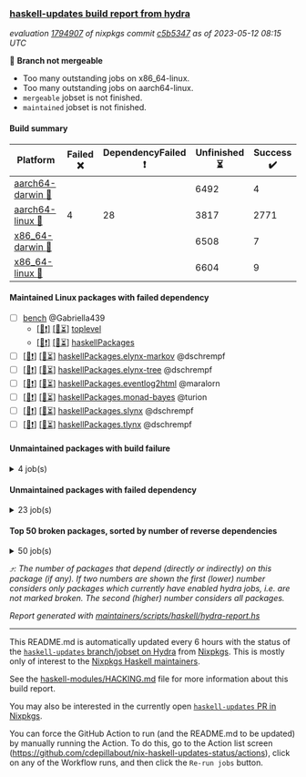 ### [haskell-updates build report from hydra](https://hydra.nixos.org/jobset/nixpkgs/haskell-updates)
*evaluation [1794907](https://hydra.nixos.org/eval/1794907) of nixpkgs commit [c5b5347](https://github.com/NixOS/nixpkgs/commits/c5b534722583ba1d77000e2e842fbec1e5f17eea) as of 2023-05-12 08:15 UTC*

:red_circle: **Branch not mergeable**
  * Too many outstanding jobs on x86_64-linux.
  * Too many outstanding jobs on aarch64-linux.
  * `mergeable` jobset is not finished.
  * `maintained` jobset is not finished.

#### Build summary

 | Platform | Failed :x: | DependencyFailed :heavy_exclamation_mark: | Unfinished :hourglass_flowing_sand: | Success :heavy_check_mark: | 
 | --- | --- | --- | --- | --- | 
 | [aarch64-darwin :green_apple:](https://hydra.nixos.org/eval/1794907?filter=.aarch64-darwin) |  |  | 6492 | 4 | 
 | [aarch64-linux :iphone:](https://hydra.nixos.org/eval/1794907?filter=.aarch64-linux) | 4 | 28 | 3817 | 2771 | 
 | [x86_64-darwin :apple:](https://hydra.nixos.org/eval/1794907?filter=.x86_64-darwin) |  |  | 6508 | 7 | 
 | [x86_64-linux :penguin:](https://hydra.nixos.org/eval/1794907?filter=.x86_64-linux) |  |  | 6604 | 9 | 
#### Maintained Linux packages with failed dependency
- [ ] [bench](https://hydra.nixos.org/eval/1794907?filter=bench) @Gabriella439
  - [[:iphone::heavy_exclamation_mark:]](https://hydra.nixos.org/build/219475112) [[:penguin::hourglass_flowing_sand:]](https://hydra.nixos.org/build/219490156) [toplevel](https://hydra.nixos.org/eval/1794907?filter=bench)
  - [[:iphone::heavy_exclamation_mark:]](https://hydra.nixos.org/build/219482931) [[:penguin::hourglass_flowing_sand:]](https://hydra.nixos.org/build/219479887) [haskellPackages](https://hydra.nixos.org/eval/1794907?filter=haskellPackages.bench)
- [ ] [[:iphone::heavy_exclamation_mark:]](https://hydra.nixos.org/build/219485488) [[:penguin::hourglass_flowing_sand:]](https://hydra.nixos.org/build/219477718) [haskellPackages.elynx-markov](https://hydra.nixos.org/eval/1794907?filter=haskellPackages.elynx-markov) @dschrempf
- [ ] [[:iphone::heavy_exclamation_mark:]](https://hydra.nixos.org/build/219497569) [[:penguin::hourglass_flowing_sand:]](https://hydra.nixos.org/build/219493299) [haskellPackages.elynx-tree](https://hydra.nixos.org/eval/1794907?filter=haskellPackages.elynx-tree) @dschrempf
- [ ] [[:iphone::heavy_exclamation_mark:]](https://hydra.nixos.org/build/219475269) [[:penguin::hourglass_flowing_sand:]](https://hydra.nixos.org/build/219484666) [haskellPackages.eventlog2html](https://hydra.nixos.org/eval/1794907?filter=haskellPackages.eventlog2html) @maralorn
- [ ] [[:iphone::heavy_exclamation_mark:]](https://hydra.nixos.org/build/219473535) [[:penguin::hourglass_flowing_sand:]](https://hydra.nixos.org/build/219493969) [haskellPackages.monad-bayes](https://hydra.nixos.org/eval/1794907?filter=haskellPackages.monad-bayes) @turion
- [ ] [[:iphone::heavy_exclamation_mark:]](https://hydra.nixos.org/build/219479677) [[:penguin::hourglass_flowing_sand:]](https://hydra.nixos.org/build/219478462) [haskellPackages.slynx](https://hydra.nixos.org/eval/1794907?filter=haskellPackages.slynx) @dschrempf
- [ ] [[:iphone::heavy_exclamation_mark:]](https://hydra.nixos.org/build/219479834) [[:penguin::hourglass_flowing_sand:]](https://hydra.nixos.org/build/219495499) [haskellPackages.tlynx](https://hydra.nixos.org/eval/1794907?filter=haskellPackages.tlynx) @dschrempf
#### Unmaintained packages with build failure
<details><summary>4 job(s) </summary>

- [ ] [[:green_apple::hourglass_flowing_sand:]](https://hydra.nixos.org/build/219474051) [[:iphone::x:]](https://hydra.nixos.org/build/219479853) [[:apple::hourglass_flowing_sand:]](https://hydra.nixos.org/build/219496669) [[:penguin::hourglass_flowing_sand:]](https://hydra.nixos.org/build/219487634) [haskellPackages.statistics](https://hydra.nixos.org/eval/1794907?filter=haskellPackages.statistics)  :arrow_heading_up: 27 | 135
- [ ] [[:green_apple::hourglass_flowing_sand:]](https://hydra.nixos.org/build/219492534) [[:iphone::x:]](https://hydra.nixos.org/build/219473571) [[:apple::hourglass_flowing_sand:]](https://hydra.nixos.org/build/219488571) [[:penguin::hourglass_flowing_sand:]](https://hydra.nixos.org/build/219499399) [haskellPackages.hw-simd](https://hydra.nixos.org/eval/1794907?filter=haskellPackages.hw-simd)  :arrow_heading_up: 1 | 8
- [ ] [[:green_apple::hourglass_flowing_sand:]](https://hydra.nixos.org/build/219476601) [[:iphone::x:]](https://hydra.nixos.org/build/219494994) [[:apple::hourglass_flowing_sand:]](https://hydra.nixos.org/build/219498209) [[:penguin::hourglass_flowing_sand:]](https://hydra.nixos.org/build/219486147) [haskellPackages.nlopt-haskell](https://hydra.nixos.org/eval/1794907?filter=haskellPackages.nlopt-haskell)  :arrow_heading_up: 1 | 1
- [ ] [[:green_apple::hourglass_flowing_sand:]](https://hydra.nixos.org/build/219498706) [[:iphone::x:]](https://hydra.nixos.org/build/219479137) [[:apple::hourglass_flowing_sand:]](https://hydra.nixos.org/build/219483315) [[:penguin::hourglass_flowing_sand:]](https://hydra.nixos.org/build/219486324) [haskellPackages.castagnoli](https://hydra.nixos.org/eval/1794907?filter=haskellPackages.castagnoli) 
</details>

#### Unmaintained packages with failed dependency
<details><summary>23 job(s) </summary>

- [ ] [[:green_apple::hourglass_flowing_sand:]](https://hydra.nixos.org/build/219479695) [[:iphone::heavy_exclamation_mark:]](https://hydra.nixos.org/build/219476208) [[:apple::hourglass_flowing_sand:]](https://hydra.nixos.org/build/219488959) [[:penguin::hourglass_flowing_sand:]](https://hydra.nixos.org/build/219498250) [haskellPackages.criterion](https://hydra.nixos.org/eval/1794907?filter=haskellPackages.criterion)  :arrow_heading_up: 11 | 65
- [ ] [[:green_apple::hourglass_flowing_sand:]](https://hydra.nixos.org/build/219477640) [[:iphone::heavy_exclamation_mark:]](https://hydra.nixos.org/build/219489882) [[:apple::hourglass_flowing_sand:]](https://hydra.nixos.org/build/219489532) [[:penguin::hourglass_flowing_sand:]](https://hydra.nixos.org/build/219477706) [haskellPackages.HasBigDecimal](https://hydra.nixos.org/eval/1794907?filter=haskellPackages.HasBigDecimal)  :arrow_heading_up: 4 | 12
- [ ] [[:green_apple::hourglass_flowing_sand:]](https://hydra.nixos.org/build/219487738) [[:iphone::heavy_exclamation_mark:]](https://hydra.nixos.org/build/219496615) [[:apple::hourglass_flowing_sand:]](https://hydra.nixos.org/build/219487136) [[:penguin::hourglass_flowing_sand:]](https://hydra.nixos.org/build/219482239) [haskellPackages.avro](https://hydra.nixos.org/eval/1794907?filter=haskellPackages.avro)  :arrow_heading_up: 2 | 10
- [ ] [[:green_apple::hourglass_flowing_sand:]](https://hydra.nixos.org/build/219479276) [[:iphone::heavy_exclamation_mark:]](https://hydra.nixos.org/build/219483915) [[:apple::hourglass_flowing_sand:]](https://hydra.nixos.org/build/219496106) [[:penguin::hourglass_flowing_sand:]](https://hydra.nixos.org/build/219482232) [haskellPackages.statistics-linreg](https://hydra.nixos.org/eval/1794907?filter=haskellPackages.statistics-linreg)  :arrow_heading_up: 2 | 3
- [ ] [[:green_apple::hourglass_flowing_sand:]](https://hydra.nixos.org/build/219491654) [[:iphone::heavy_exclamation_mark:]](https://hydra.nixos.org/build/219478731) [[:apple::hourglass_flowing_sand:]](https://hydra.nixos.org/build/219491829) [[:penguin::hourglass_flowing_sand:]](https://hydra.nixos.org/build/219489496) [haskellPackages.async-refresh](https://hydra.nixos.org/eval/1794907?filter=haskellPackages.async-refresh)  :arrow_heading_up: 1 | 1
- [ ] [futhark](https://hydra.nixos.org/eval/1794907?filter=futhark)  :arrow_heading_up: 1 | 1
  - [[:green_apple::hourglass_flowing_sand:]](https://hydra.nixos.org/build/219497396) [[:iphone::hourglass_flowing_sand:]](https://hydra.nixos.org/build/219495197) [[:apple::hourglass_flowing_sand:]](https://hydra.nixos.org/build/219488228) [[:penguin::hourglass_flowing_sand:]](https://hydra.nixos.org/build/219478091) [toplevel](https://hydra.nixos.org/eval/1794907?filter=futhark)
  - [[:green_apple::hourglass_flowing_sand:]](https://hydra.nixos.org/build/219494802) [[:iphone::heavy_exclamation_mark:]](https://hydra.nixos.org/build/219475968) [[:apple::hourglass_flowing_sand:]](https://hydra.nixos.org/build/219474118) [[:penguin::hourglass_flowing_sand:]](https://hydra.nixos.org/build/219491511) [haskellPackages](https://hydra.nixos.org/eval/1794907?filter=haskellPackages.futhark)
- [ ] [[:green_apple::hourglass_flowing_sand:]](https://hydra.nixos.org/build/219497652) [[:iphone::heavy_exclamation_mark:]](https://hydra.nixos.org/build/219488168) [[:apple::hourglass_flowing_sand:]](https://hydra.nixos.org/build/219480341) [[:penguin::hourglass_flowing_sand:]](https://hydra.nixos.org/build/219491537) [haskellPackages.regression-simple](https://hydra.nixos.org/eval/1794907?filter=haskellPackages.regression-simple)  :arrow_heading_up: 1 | 1
- [ ] [[:green_apple::hourglass_flowing_sand:]](https://hydra.nixos.org/build/219489816) [[:iphone::heavy_exclamation_mark:]](https://hydra.nixos.org/build/219485400) [[:apple::hourglass_flowing_sand:]](https://hydra.nixos.org/build/219497032) [[:penguin::hourglass_flowing_sand:]](https://hydra.nixos.org/build/219484195) [haskellPackages.shapes-math](https://hydra.nixos.org/eval/1794907?filter=haskellPackages.shapes-math)  :arrow_heading_up: 1 | 1
- [ ] [[:green_apple::hourglass_flowing_sand:]](https://hydra.nixos.org/build/219489121) [[:iphone::heavy_exclamation_mark:]](https://hydra.nixos.org/build/219481717) [[:apple::hourglass_flowing_sand:]](https://hydra.nixos.org/build/219479511) [[:penguin::hourglass_flowing_sand:]](https://hydra.nixos.org/build/219487572) [haskellPackages.language-avro](https://hydra.nixos.org/eval/1794907?filter=haskellPackages.language-avro)  :arrow_heading_up: 0 | 5
- [ ] [[:green_apple::hourglass_flowing_sand:]](https://hydra.nixos.org/build/219494331) [[:iphone::heavy_exclamation_mark:]](https://hydra.nixos.org/build/219489077) [[:apple::hourglass_flowing_sand:]](https://hydra.nixos.org/build/219484581) [[:penguin::hourglass_flowing_sand:]](https://hydra.nixos.org/build/219494404) [haskellPackages.prometheus-metrics-ghc](https://hydra.nixos.org/eval/1794907?filter=haskellPackages.prometheus-metrics-ghc)  :arrow_heading_up: 0 | 4
- [ ] [[:green_apple::hourglass_flowing_sand:]](https://hydra.nixos.org/build/219490495) [[:iphone::heavy_exclamation_mark:]](https://hydra.nixos.org/build/219485370) [[:apple::hourglass_flowing_sand:]](https://hydra.nixos.org/build/219495598) [[:penguin::hourglass_flowing_sand:]](https://hydra.nixos.org/build/219475848) [haskellPackages.wai-middleware-prometheus](https://hydra.nixos.org/eval/1794907?filter=haskellPackages.wai-middleware-prometheus)  :arrow_heading_up: 0 | 4
- [ ] [[:green_apple::hourglass_flowing_sand:]](https://hydra.nixos.org/build/219478840) [[:iphone::heavy_exclamation_mark:]](https://hydra.nixos.org/build/219474874) [[:apple::hourglass_flowing_sand:]](https://hydra.nixos.org/build/219484501) [[:penguin::hourglass_flowing_sand:]](https://hydra.nixos.org/build/219478898) [haskellPackages.cl3](https://hydra.nixos.org/eval/1794907?filter=haskellPackages.cl3)  :arrow_heading_up: 0 | 2
- [ ] [[:green_apple::hourglass_flowing_sand:]](https://hydra.nixos.org/build/219483340) [[:iphone::heavy_exclamation_mark:]](https://hydra.nixos.org/build/219487832) [[:apple::hourglass_flowing_sand:]](https://hydra.nixos.org/build/219485057) [[:penguin::hourglass_flowing_sand:]](https://hydra.nixos.org/build/219491192) [haskellPackages.StatisticalMethods](https://hydra.nixos.org/eval/1794907?filter=haskellPackages.StatisticalMethods)  :arrow_heading_up: 0 | 1
- [ ] [[:green_apple::hourglass_flowing_sand:]](https://hydra.nixos.org/build/219489562) [[:iphone::heavy_exclamation_mark:]](https://hydra.nixos.org/build/219475539) [[:apple::hourglass_flowing_sand:]](https://hydra.nixos.org/build/219499389) [[:penguin::hourglass_flowing_sand:]](https://hydra.nixos.org/build/219499474) [haskellPackages.genvalidity-criterion](https://hydra.nixos.org/eval/1794907?filter=haskellPackages.genvalidity-criterion) 
- [ ] [[:green_apple::hourglass_flowing_sand:]](https://hydra.nixos.org/build/219477347) [[:iphone::heavy_exclamation_mark:]](https://hydra.nixos.org/build/219478492) [[:apple::hourglass_flowing_sand:]](https://hydra.nixos.org/build/219496767) [[:penguin::hourglass_flowing_sand:]](https://hydra.nixos.org/build/219486482) [haskellPackages.ghc-debug-client](https://hydra.nixos.org/eval/1794907?filter=haskellPackages.ghc-debug-client) 
- [ ] [[:green_apple::hourglass_flowing_sand:]](https://hydra.nixos.org/build/219488308) [[:iphone::heavy_exclamation_mark:]](https://hydra.nixos.org/build/219474396) [[:apple::hourglass_flowing_sand:]](https://hydra.nixos.org/build/219476571) [[:penguin::hourglass_flowing_sand:]](https://hydra.nixos.org/build/219473696) [haskellPackages.godot-megaparsec](https://hydra.nixos.org/eval/1794907?filter=haskellPackages.godot-megaparsec) 
- [ ] [[:green_apple::hourglass_flowing_sand:]](https://hydra.nixos.org/build/219479816) [[:iphone::heavy_exclamation_mark:]](https://hydra.nixos.org/build/219478179) [[:apple::hourglass_flowing_sand:]](https://hydra.nixos.org/build/219483870) [[:penguin::hourglass_flowing_sand:]](https://hydra.nixos.org/build/219477165) [haskellPackages.hmatrix-nlopt](https://hydra.nixos.org/eval/1794907?filter=haskellPackages.hmatrix-nlopt) 
- [ ] [[:green_apple::hourglass_flowing_sand:]](https://hydra.nixos.org/build/219482184) [[:iphone::heavy_exclamation_mark:]](https://hydra.nixos.org/build/219474551) [[:apple::hourglass_flowing_sand:]](https://hydra.nixos.org/build/219491395) [[:penguin::hourglass_flowing_sand:]](https://hydra.nixos.org/build/219474021) [haskellPackages.normalize](https://hydra.nixos.org/eval/1794907?filter=haskellPackages.normalize) 
- [ ] [[:green_apple::hourglass_flowing_sand:]](https://hydra.nixos.org/build/219495755) [[:iphone::heavy_exclamation_mark:]](https://hydra.nixos.org/build/219482211) [[:apple::hourglass_flowing_sand:]](https://hydra.nixos.org/build/219497377) [[:penguin::hourglass_flowing_sand:]](https://hydra.nixos.org/build/219479891) [haskellPackages.shake-futhark](https://hydra.nixos.org/eval/1794907?filter=haskellPackages.shake-futhark) 
- [ ] [[:green_apple::hourglass_flowing_sand:]](https://hydra.nixos.org/build/219474198) [[:iphone::heavy_exclamation_mark:]](https://hydra.nixos.org/build/219484165) [[:apple::hourglass_flowing_sand:]](https://hydra.nixos.org/build/219492401) [[:penguin::hourglass_flowing_sand:]](https://hydra.nixos.org/build/219493957) [haskellPackages.shapes-demo](https://hydra.nixos.org/eval/1794907?filter=haskellPackages.shapes-demo) 
- [ ] [[:green_apple::hourglass_flowing_sand:]](https://hydra.nixos.org/build/219484795) [[:iphone::heavy_exclamation_mark:]](https://hydra.nixos.org/build/219479309) [[:apple::hourglass_flowing_sand:]](https://hydra.nixos.org/build/219491505) [[:penguin::hourglass_flowing_sand:]](https://hydra.nixos.org/build/219496790) [haskellPackages.streaming-histogram](https://hydra.nixos.org/eval/1794907?filter=haskellPackages.streaming-histogram) 
</details>

#### Top 50 broken packages, sorted by number of reverse dependencies
<details><summary>50 job(s) </summary>

[amazonka-core](https://packdeps.haskellers.com/reverse/amazonka-core) :arrow_heading_up: 188  
[gogol-core](https://packdeps.haskellers.com/reverse/gogol-core) :arrow_heading_up: 184  
[haskell98](https://packdeps.haskellers.com/reverse/haskell98) :arrow_heading_up: 153  
[enumerator](https://packdeps.haskellers.com/reverse/enumerator) :arrow_heading_up: 56  
[util](https://packdeps.haskellers.com/reverse/util) :arrow_heading_up: 49  
[derive](https://packdeps.haskellers.com/reverse/derive) :arrow_heading_up: 48  
[amazonka](https://packdeps.haskellers.com/reverse/amazonka) :arrow_heading_up: 46  
[cgi](https://packdeps.haskellers.com/reverse/cgi) :arrow_heading_up: 46  
[accelerate](https://packdeps.haskellers.com/reverse/accelerate) :arrow_heading_up: 42  
[TypeCompose](https://packdeps.haskellers.com/reverse/TypeCompose) :arrow_heading_up: 39  
[PrimitiveArray](https://packdeps.haskellers.com/reverse/PrimitiveArray) :arrow_heading_up: 35  
[rank1dynamic](https://packdeps.haskellers.com/reverse/rank1dynamic) :arrow_heading_up: 33  
[distributed-static](https://packdeps.haskellers.com/reverse/distributed-static) :arrow_heading_up: 31  
[distributed-process](https://packdeps.haskellers.com/reverse/distributed-process) :arrow_heading_up: 30  
[iteratee](https://packdeps.haskellers.com/reverse/iteratee) :arrow_heading_up: 29  
[polysemy-resume](https://packdeps.haskellers.com/reverse/polysemy-resume) :arrow_heading_up: 27  
[sydtest](https://packdeps.haskellers.com/reverse/sydtest) :arrow_heading_up: 27  
[polysemy-conc](https://packdeps.haskellers.com/reverse/polysemy-conc) :arrow_heading_up: 26  
[crypto-numbers](https://packdeps.haskellers.com/reverse/crypto-numbers) :arrow_heading_up: 25  
[either-unwrap](https://packdeps.haskellers.com/reverse/either-unwrap) :arrow_heading_up: 25  
[polysemy-log](https://packdeps.haskellers.com/reverse/polysemy-log) :arrow_heading_up: 24  
[crypto-pubkey](https://packdeps.haskellers.com/reverse/crypto-pubkey) :arrow_heading_up: 22  
[haskelldb](https://packdeps.haskellers.com/reverse/haskelldb) :arrow_heading_up: 22  
[wxdirect](https://packdeps.haskellers.com/reverse/wxdirect) :arrow_heading_up: 22  
[BiobaseTypes](https://packdeps.haskellers.com/reverse/BiobaseTypes) :arrow_heading_up: 21  
[alg](https://packdeps.haskellers.com/reverse/alg) :arrow_heading_up: 21  
[amazonka-s3](https://packdeps.haskellers.com/reverse/amazonka-s3) :arrow_heading_up: 21  
[mmsyn2](https://packdeps.haskellers.com/reverse/mmsyn2) :arrow_heading_up: 21  
[wxc](https://packdeps.haskellers.com/reverse/wxc) :arrow_heading_up: 21  
[biocore](https://packdeps.haskellers.com/reverse/biocore) :arrow_heading_up: 20  
[bzlib](https://packdeps.haskellers.com/reverse/bzlib) :arrow_heading_up: 20  
[exon](https://packdeps.haskellers.com/reverse/exon) :arrow_heading_up: 20  
[wxcore](https://packdeps.haskellers.com/reverse/wxcore) :arrow_heading_up: 20  
[attoparsec-enumerator](https://packdeps.haskellers.com/reverse/attoparsec-enumerator) :arrow_heading_up: 19  
[bytestring-show](https://packdeps.haskellers.com/reverse/bytestring-show) :arrow_heading_up: 19  
[fay](https://packdeps.haskellers.com/reverse/fay) :arrow_heading_up: 19  
[gi-soup](https://packdeps.haskellers.com/reverse/gi-soup) :arrow_heading_up: 19  
[incipit](https://packdeps.haskellers.com/reverse/incipit) :arrow_heading_up: 19  
[wx](https://packdeps.haskellers.com/reverse/wx) :arrow_heading_up: 19  
[BiobaseENA](https://packdeps.haskellers.com/reverse/BiobaseENA) :arrow_heading_up: 18  
[asn1-data](https://packdeps.haskellers.com/reverse/asn1-data) :arrow_heading_up: 18  
[dbus-core](https://packdeps.haskellers.com/reverse/dbus-core) :arrow_heading_up: 18  
[gtksourceview2](https://packdeps.haskellers.com/reverse/gtksourceview2) :arrow_heading_up: 18  
[hsc3](https://packdeps.haskellers.com/reverse/hsc3) :arrow_heading_up: 18  
[polysemy-process](https://packdeps.haskellers.com/reverse/polysemy-process) :arrow_heading_up: 18  
[ukrainian-phonetics-basic](https://packdeps.haskellers.com/reverse/ukrainian-phonetics-basic) :arrow_heading_up: 18  
[BiobaseXNA](https://packdeps.haskellers.com/reverse/BiobaseXNA) :arrow_heading_up: 17  
[HGamer3D-Data](https://packdeps.haskellers.com/reverse/HGamer3D-Data) :arrow_heading_up: 17  
[certificate](https://packdeps.haskellers.com/reverse/certificate) :arrow_heading_up: 17  
[clash-prelude](https://packdeps.haskellers.com/reverse/clash-prelude) :arrow_heading_up: 17  
</details>


*:arrow_heading_up:: The number of packages that depend (directly or indirectly) on this package (if any). If two numbers are shown the first (lower) number considers only packages which currently have enabled hydra jobs, i.e. are not marked broken. The second (higher) number considers all packages.*

*Report generated with [maintainers/scripts/haskell/hydra-report.hs](https://github.com/NixOS/nixpkgs/blob/haskell-updates/maintainers/scripts/haskell/hydra-report.hs)*


----------------------------------------------------------------------

This README.md is automatically updated every 6 hours with the status of the
[`haskell-updates` branch/jobset on Hydra](https://hydra.nixos.org/jobset/nixpkgs/haskell-updates)
from [Nixpkgs](https://github.com/NixOS/nixpkgs).  This is mostly only of
interest to the [Nixpkgs Haskell maintainers](https://github.com/orgs/NixOS/teams/haskell).

See the
[haskell-modules/HACKING.md](https://github.com/NixOS/nixpkgs/blob/haskell-updates/pkgs/development/haskell-modules/HACKING.md)
file for more information about this build report.

You may also be interested in the currently open
[`haskell-updates` PR in Nixpkgs](https://github.com/nixos/nixpkgs/pulls?q=is%3Apr+is%3Aopen+head%3Ahaskell-updates).

You can force the GitHub Action to run (and the README.md to be updated) by
manually running the Action.  To do this, go to the Action list screen
(https://github.com/cdepillabout/nix-haskell-updates-status/actions),
click on any of the Workflow runs, and then click the `Re-run jobs` button.
